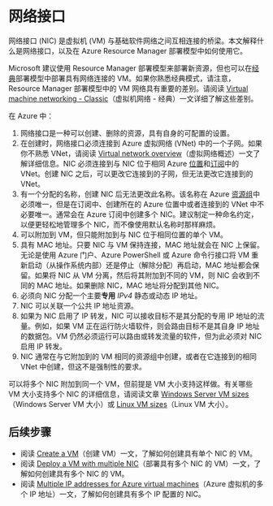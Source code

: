 <properties 
   pageTitle="网络接口 | Azure"
   description="了解 Azure Resource Manager 中的 Azure 网络接口。"
   services="virtual-network"
   documentationCenter="na"
   authors="jimdial"
   manager="carmonm"
   editor=""
   tags="azure-resource-manager"
/>  

<tags 
   ms.service="virtual-network"
   ms.devlang="na"
   ms.topic="article"
   ms.tgt_pltfrm="na"
   ms.workload="infrastructure-services"
   ms.date="09/23/2016"
   wacn.date="11/14/2016"
   ms.author="jdial" />  


# 网络接口

网络接口 (NIC) 是虚拟机 (VM) 与基础软件网络之间互相连接的桥梁。本文解释什么是网络接口，以及在 Azure Resource Manager 部署模型中如何使用它。

Microsoft 建议使用 Resource Manager 部署模型来部署新资源，但也可以在[经典](/documentation/articles/virtual-network-ip-addresses-overview-classic/)部署模型中部署具有网络连接的 VM。如果你熟悉经典模式，请注意，Resource Manager 部署模型中的 VM 网络具有重要的差别。请阅读 [Virtual machine networking - Classic](/documentation/articles/virtual-network-ip-addresses-overview-classic/#differences-between-resource-manager-and-classic-deployments)（虚拟机网络 - 经典）一文详细了解这些差别。

在 Azure 中：

1. 网络接口是一种可以创建、删除的资源，具有自身的可配置的设置。
2. 在创建时，网络接口必须连接到 Azure 虚拟网络 (VNet) 中的一个子网。如果你不熟悉 VNet，请阅读 [Virtual network overview](/documentation/articles/virtual-networks-overview/)（虚拟网络概述）一文了解详细信息。NIC 必须连接到与 NIC 位于相同 Azure [位置](https://azure.microsoft.com/regions)和[订阅](/documentation/articles/azure-glossary-cloud-terminology/#subscription)中的 VNet。创建 NIC 之后，可以更改它连接到的子网，但无法更改它连接到的 VNet。
3. 有一个分配的名称，创建 NIC 后无法更改此名称。该名称在 Azure [资源组](/documentation/articles/resource-group-overview/#resource-groups)中必须唯一，但是在订阅中、创建所在的 Azure 位置中或者连接到的 VNet 中不必要唯一。通常会在 Azure 订阅中创建多个 NIC。建议制定一种命名约定，以便更轻松地管理多个 NIC，而不像使用默认名称时那样麻烦。
4. 可以附加到 VM，但只能附加到与 NIC 位于相同位置的单个 VM。
5. 具有 MAC 地址。只要 NIC 与 VM 保持连接，MAC 地址就会在 NIC 上保留。无论是使用 Azure 门户、Azure PowerShell 或 Azure 命令行接口将 VM 重新启动（从操作系统内部）还是停止（解除分配）再启动，MAC 地址都会保留。如果将 NIC 从 VM 分离，然后将其附加到不同的 VM，则 NIC 会收到不同的 MAC 地址。如果删除 NIC，MAC 地址将分配到其他 NIC。
6. 必须向 NIC 分配一个主要**专用** *IPv4* 静态或动态 IP 地址。
8. NIC 可以关联一个公共 IP 地址资源。
10. 如果为 NIC 启用了 IP 转发，NIC 可以接收目标不是其分配的专用 IP 地址的流量。例如，如果 VM 正在运行防火墙软件，则会路由目标不是其自身 IP 地址的数据包。VM 仍然必须运行可以路由或转发流量的软件，但为此必须对 NIC 启用 IP 转发。
11. NIC 通常在与它附加到的 VM 相同的资源组中创建，或者在它连接到的相同 VNet 中创建，但这不是强制性的要求。

可以将多个 NIC 附加到同一个 VM，但前提是 VM 大小支持这样做。有关哪些 VM 大小支持多个 NIC 的详细信息，请阅读文章 [Windows Server VM sizes](/documentation/articles/virtual-machines-windows-sizes/)（Windows Server VM 大小）或 [Linux VM sizes](/documentation/articles/virtual-machines-linux-sizes/)（Linux VM 大小）。

## 后续步骤

- 阅读 [Create a VM](/documentation/articles/virtual-machines-windows-hero-tutorial/)（创建 VM）一文，了解如何创建具有单个 NIC 的 VM。
- 阅读 [Deploy a VM with multiple NIC](/documentation/articles/virtual-network-deploy-multinic-arm-ps/)（部署具有多个 NIC 的 VM）一文，了解如何创建具有多个 NIC 的 VM。
- 阅读 [Multiple IP addresses for Azure virtual machines](/documentation/articles/virtual-network-multiple-ip-addresses-powershell/)（Azure 虚拟机的多个 IP 地址）一文，了解如何创建具有多个 IP 配置的 NIC。

<!---HONumber=Mooncake_1107_2016-->